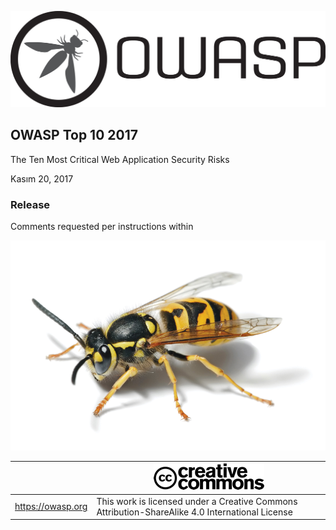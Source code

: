![OWASP LOGO](images/OWASP_logo.png)

## OWASP Top 10 2017

The Ten Most Critical Web Application Security Risks

Kasım 20, 2017

### Release

Comments requested per instructions within

![WASP Logo URL TBA](images/front-wasp.png)

|  | ![Creative Commons License Logo](images/front-cc.png) |
| -- | -- |
| https://owasp.org | This work is licensed under a Creative Commons Attribution-ShareAlike 4.0 International License |





